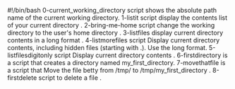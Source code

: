 #!/bin/bash
0-current_working_directory script shows the absolute path name of the current working directory.
1-listit script display the contents list of your current directory .
2-bring-me-home script change the working directory to the user's home directory .
3-listfiles display current directory contents in a long format .
4-listmorefiles script Display current directory contents, including hidden files (starting with .). Use the long format.
5-listfilesdigitonly script Display current directory contents .
6-firstdirectory is a script that creates a directory named my_first_directory.
7-movethatfile is a script that Move the file betty from /tmp/ to /tmp/my_first_directory .
8-firstdelete script to delete a file .
